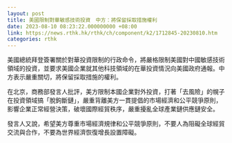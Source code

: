 ```yaml
---
layout: post
title: 美國限制對華敏感技術投資　中方：將保留採取措施權利
date: 2023-08-10 08:23:22.000000000 +08:00
link: https://news.rthk.hk/rthk/ch/component/k2/1712845-20230810.htm
categories: rthk
---
```


美國總統拜登簽署關於對華投資限制的行政命令，將嚴格限制美國對中國敏感技術領域的投資，並要求美國企業就其他科技領域的在華投資情況向美國政府通報。中方表示嚴重關切，將保留採取措施的權利。

在北京，商務部發言人批評，美方限制本國企業對外投資，打著「去風險」的幌子在投資領域搞「脫鉤斷鏈」，嚴重背離美方一貫提倡的市場經濟和公平競爭原則，影響企業正常經營決策，破壞國際經貿秩序，嚴重擾亂全球產業鏈供應鏈安全。

發言人又說，希望美方尊重市場經濟規律和公平競爭原則，不要人為阻礙全球經貿交流與合作，不要為世界經濟恢復增長設置障礙。
